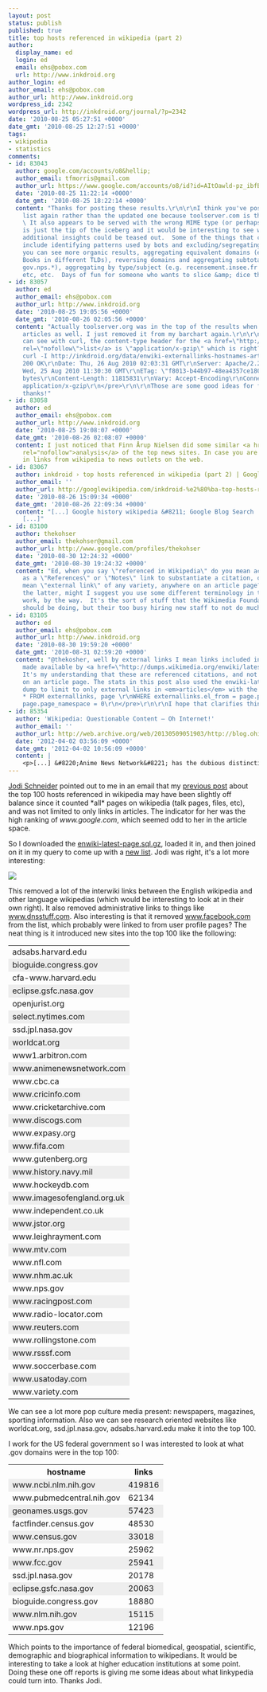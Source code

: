 ```yaml
---
layout: post
status: publish
published: true
title: top hosts referenced in wikipedia (part 2)
author:
  display_name: ed
  login: ed
  email: ehs@pobox.com
  url: http://www.inkdroid.org
author_login: ed
author_email: ehs@pobox.com
author_url: http://www.inkdroid.org
wordpress_id: 2342
wordpress_url: http://inkdroid.org/journal/?p=2342
date: '2010-08-25 05:27:51 +0000'
date_gmt: '2010-08-25 12:27:51 +0000'
tags:
- wikipedia
- statistics
comments:
- id: 83043
  author: google.com/accounts/o8&hellip;
  author_email: tfmorris@gmail.com
  author_url: https://www.google.com/accounts/o8/id?id=AItOawld-pz_ibfBuIZ2hkuRWFiHcZh9-2OSOCg
  date: '2010-08-25 11:22:14 +0000'
  date_gmt: '2010-08-25 18:22:14 +0000'
  content: "Thanks for posting these results.\r\n\r\nI think you've posted the original
    list again rather than the updated one because toolserver.com is the top entry.
    \ It also appears to be served with the wrong MIME type (or perhaps is twice compressed?)\r\n\r\nThis
    is just the tip of the iceberg and it would be interesting to see what kinds of
    additional insights could be teased out.  Some of the things that come to mind
    include identifying patterns used by bots and excluding/segregating them so that
    you can see more organic results, aggregating equivalent domains (e.g. Google
    Books in different TLDs), reversing domains and aggregating subtotals (gov.nih.*,
    gov.nps.*), aggregating by type/subject (e.g. recensement.insee.fr &amp; census.gov),
    etc, etc.  Days of fun for someone who wants to slice &amp; dice the data!"
- id: 83057
  author: ed
  author_email: ehs@pobox.com
  author_url: http://www.inkdroid.org
  date: '2010-08-25 19:05:56 +0000'
  date_gmt: '2010-08-26 02:05:56 +0000'
  content: "Actually toolserver.org was in the top of the results when limiting to
    articles as well. I just removed it from my barchart again.\r\n\r\nAs far as I
    can see with curl, the content-type header for the <a href=\"http://inkdroid.org/data/enwiki-externallinks-hostnames-articles-only.txt.gz\"
    rel=\"nofollow\">list</a> is \"application/x-gzip\" which is right?\r\n\r\n<pre>\r\ned@curry:~/Projects/openpub/examples$
    curl -I http://inkdroid.org/data/enwiki-externallinks-hostnames-articles-only.txt.gz\r\nHTTP/1.1
    200 OK\r\nDate: Thu, 26 Aug 2010 02:03:31 GMT\r\nServer: Apache/2.2.14 (Ubuntu)\r\nLast-Modified:
    Wed, 25 Aug 2010 11:30:30 GMT\r\nETag: \"f8013-b44b97-48ea4357ce180\"\r\nAccept-Ranges:
    bytes\r\nContent-Length: 11815831\r\nVary: Accept-Encoding\r\nConnection: close\r\nContent-Type:
    application/x-gzip\r\n</pre>\r\n\r\nThose are some good ideas for further analysis,
    thanks!"
- id: 83058
  author: ed
  author_email: ehs@pobox.com
  author_url: http://www.inkdroid.org
  date: '2010-08-25 19:08:07 +0000'
  date_gmt: '2010-08-26 02:08:07 +0000'
  content: I just noticed that Finn Årup Nielsen did some similar <a href="http://fnielsen.posterous.com/top-news-cites-referenced-from-wikipedia"
    rel="nofollow">analysis</a> of the top news sites. In case you are interested
    in links from wikipedia to news outlets on the web.
- id: 83067
  author: inkdroid › top hosts referenced in wikipedia (part 2) | Google Wikipedia
  author_email: ''
  author_url: http://googlewikipedia.com/inkdroid-%e2%80%ba-top-hosts-referenced-in-wikipedia-part-2/
  date: '2010-08-26 15:09:34 +0000'
  date_gmt: '2010-08-26 22:09:34 +0000'
  content: "[...] Google history wikipedia &#8211; Google Blog Search  by Chris Devers
    [...]"
- id: 83100
  author: thekohser
  author_email: thekohser@gmail.com
  author_url: http://www.google.com/profiles/thekohser
  date: '2010-08-30 12:24:32 +0000'
  date_gmt: '2010-08-30 19:24:32 +0000'
  content: "Ed, when you say \"referenced in Wikipedia\" do you mean actually used
    as a \"References\" or \"Notes\" link to substantiate a citation, or do you simply
    mean \"external link\" of any variety, anywhere on an article page?\r\n\r\nIf
    the latter, might I suggest you use some different terminology in this blog post?\r\n\r\nGreat
    work, by the way.  It's the sort of stuff that the Wikimedia Foundation itself
    should be doing, but their too busy hiring new staff to not do much."
- id: 83105
  author: ed
  author_email: ehs@pobox.com
  author_url: http://www.inkdroid.org
  date: '2010-08-30 19:59:20 +0000'
  date_gmt: '2010-08-31 02:59:20 +0000'
  content: "@thekosher, well by external links I mean links included in enwiki-latest-externallinks.sql.gz
    made available by <a href=\"http://dumps.wikimedia.org/enwiki/latest/\" rel=\"nofollow\">en.wikipedia.org</a>.
    It's my understanding that these are referenced citations, and not just any link
    on an article page. The stats in this post also used the enwiki-latest-page.sql.gz
    dump to limit to only external links in <em>articles</em> with the following SQL:\r\n\r\n<pre>\r\nSELECT
    * FROM externallinks, page \r\nWHERE externallinks.el_from = page.page_id\r\nAND
    page.page_namespace = 0\r\n</pre>\r\n\r\nI hope that clarifies things somewhat."
- id: 85354
  author: 'Wikipedia: Questionable Content – Oh Internet!'
  author_email: ''
  author_url: http://web.archive.org/web/20130509051903/http://blog.ohinternet.com/11618/wikipedia-questionable-content/
  date: '2012-04-02 03:56:09 +0000'
  date_gmt: '2012-04-02 10:56:09 +0000'
  content: |
    <p>[...] &#8220;Anime News Network&#8221; has the dubious distinction of being one of the most-linked domains from Wikipedia pages. This is because anime is vastly more important than things like history, [...]</p>
---
```

<p><a href="http://jodischneider.com/">Jodi Schneider</a> pointed out to me in an email that my <a href="http://inkdroid.org/journal/2010/08/21/top-hosts-referenced-in-english-wikipedia/">previous post</a> about the top 100 hosts referenced in wikipedia may have been slightly off balance since it counted *all* pages on wikipedia (talk pages, files, etc), and was not limited to only links in articles. The indicator for her was the high ranking of <em>www.google.com</em>, which seemed odd to her in the article space.</p>
<p>So I downloaded the <a href="http://dumps.wikimedia.org/enwiki/latest/enwiki-latest-page.sql.gz">enwiki-latest-page.sql.gz</a>, loaded it in, and then joined on it in my query to come up with a <a href="http://inkdroid.org/data/enwiki-externallinks-hostnames-articles-only.txt.gz">new list</a>. Jodi was right, it's a lot more interesting:</p>
<p><a href="http://inkdroid.org/images/en-wikipedia-externallinks-articles-only-chart.png"><img src="http://inkdroid.org/images/en-wikipedia-externallinks-articles-only-chart.png" style="border: none;"/></a></p>
<p>This removed a lot of the interwiki links between the English wikipedia and other language wikipedias (which would be interesting to look at in their own right). It also removed administrative links to things like <a href="http://www.dnsstuff.com">www.dnsstuff.com</a>. Also interesting is that it removed <a href="http://www.facebook.com">www.facebook.com</a> from the list, which probably were linked to from user profile pages? The neat thing is it introduced new sites into the top 100 like the following:</p>
<table>
<tr>
<td>adsabs.harvard.edu</td>
</tr>
<tr style="background-color: #EEEEEE;">
<td>bioguide.congress.gov</td>
</tr>
<tr>
<td>cfa-www.harvard.edu</td>
</tr>
<tr style="background-color: #EEEEEE;">
<td>eclipse.gsfc.nasa.gov</td>
</tr>
<tr>
<td>openjurist.org</td>
</tr>
<tr style="background-color: #EEEEEE;">
<td>select.nytimes.com</td>
</tr>
<tr>
<td>ssd.jpl.nasa.gov</td>
</tr>
<tr style="background-color: #EEEEEE;">
<td>worldcat.org</td>
</tr>
<tr>
<td>www1.arbitron.com</td>
</tr>
<tr style="background-color: #EEEEEE;">
<td>www.animenewsnetwork.com</td>
</tr>
<tr>
<td>www.cbc.ca</td>
</tr>
<tr style="background-color: #EEEEEE;">
<td>www.cricinfo.com</td>
</tr>
<tr>
<td>www.cricketarchive.com</td>
</tr>
<tr style="background-color: #EEEEEE;">
<td>www.discogs.com</td>
</tr>
<tr>
<td>www.expasy.org</td>
</tr>
<tr style="background-color: #EEEEEE;">
<td>www.fifa.com</td>
</tr>
<tr>
<td>www.gutenberg.org</td>
</tr>
<tr style="background-color: #EEEEEE;">
<td>www.history.navy.mil</td>
</tr>
<tr>
<td>www.hockeydb.com</td>
</tr>
<tr style="background-color: #EEEEEE;">
<td>www.imagesofengland.org.uk</td>
</tr>
<tr>
<td>www.independent.co.uk</td>
</tr>
<tr style="background-color: #EEEEEE;">
<td>www.jstor.org</td>
</tr>
<tr>
<td>www.leighrayment.com</td>
</tr>
<tr style="background-color: #EEEEEE;">
<td>www.mtv.com</td>
</tr>
<tr>
<td>www.nfl.com</td>
</tr>
<tr style="background-color: #EEEEEE;">
<td>www.nhm.ac.uk</td>
</tr>
<tr>
<td>www.nps.gov</td>
</tr>
<tr style="background-color: #EEEEEE;">
<td>www.racingpost.com</td>
</tr>
<tr>
<td>www.radio-locator.com</td>
</tr>
<tr style="background-color: #EEEEEE;">
<td>www.reuters.com</td>
</tr>
<tr>
<td>www.rollingstone.com</td>
</tr>
<tr style="background-color: #EEEEEE;">
<td>www.rsssf.com</td>
</tr>
<tr>
<td>www.soccerbase.com</td>
</tr>
<tr style="background-color: #EEEEEE;">
<td>www.usatoday.com</td>
</tr>
<tr>
<td>www.variety.com</td>
</tr>
</table>
<p>We can see a lot more pop culture media present: newspapers, magazines, sporting information. Also we can see research oriented websites like worldcat.org, ssd.jpl.nasa.gov, adsabs.harvard.edu make it into the top 100.  </p>
<p>I work for the US federal government so I was interested to look at what .gov domains were in the top 100:</p>
<table>
<tr>
<th>hostname</th>
<th>links</th>
</tr>
<tr style="background-color: #EEEEEE;">
<td>www.ncbi.nlm.nih.gov</td>
<td>419816</td>
</tr>
<tr>
<td>www.pubmedcentral.nih.gov</td>
<td>62134</td>
</tr>
<tr style="background-color: #EEEEEE;">
<td>geonames.usgs.gov</td>
<td>57423</td>
</tr>
<tr>
<td>factfinder.census.gov</td>
<td>48530</td>
</tr>
<tr style="background-color: #EEEEEE;">
<td>www.census.gov</td>
<td>33018</td>
</tr>
<tr>
<td>www.nr.nps.gov</td>
<td>25962</td>
</tr>
<tr style="background-color: #EEEEEE;">
<td>www.fcc.gov</td>
<td>25941</td>
</tr>
<tr>
<td>ssd.jpl.nasa.gov</td>
<td>20178</td>
</tr>
<tr style="background-color: #EEEEEE;">
<td>eclipse.gsfc.nasa.gov</td>
<td>20063</td>
</tr>
<tr>
<td>bioguide.congress.gov</td>
<td>18880</td>
</tr>
<tr style="background-color: #EEEEEE;">
<td>www.nlm.nih.gov</td>
<td>15115</td>
</tr>
<tr>
<td>www.nps.gov</td>
<td>12196</td>
</tr>
</table>
<p>Which points to the importance of federal biomedical, geospatial, scientific, demographic and biographical information to wikipedians. It would be interesting to take a look at higher education institutions at some point. Doing these one off reports is giving me some ideas about what linkypedia could turn into. Thanks Jodi.</p>
